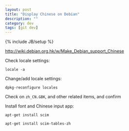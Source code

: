 ```yaml
---
layout: post
title: "Display Chinese on Debian"
description: ""
category: dev
tags: [git dev]
---
```

{% include JB/setup %}

http://wiki.debian.org.hk/w/Make_Debian_support_Chinese

Check locale settings:

    locale -a

Change/add locale settings:

    dpkg-reconfigure locales

Check on `zh_CN.GBK`, and other related items, and confirm

Install font and Chinese input app:

    apt-get install scim

    apt-get install scim-tables-zh

